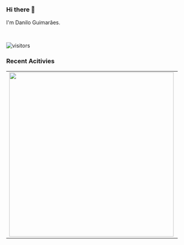 ### Hi there 👋

I'm Danilo Guimarães.

<br/>

![visitors](https://visitor-badge.glitch.me/badge?page_id=daniloguimaraes.daniloguimaraes)


### Recent Acitivies
<center>
<table>
  <tr>
      <td><img width="440px" align="left" src="https://github-readme-stats.vercel.app/api?username=daniloguimaraes&theme=default&show_icons=true&count_private=true" /></td>
  </tr>  
</table>
</center>

<!--
**daniloguimaraes/daniloguimaraes** is a ✨ _special_ ✨ repository because its `README.md` (this file) appears on your GitHub profile.

Here are some ideas to get you started:

- 🔭 I’m currently working on ...
- 🌱 I’m currently learning ...
- 👯 I’m looking to collaborate on ...
- 🤔 I’m looking for help with ...
- 💬 Ask me about ...
- 📫 How to reach me: ...
- 😄 Pronouns: ...
- ⚡ Fun fact: ...
-->
